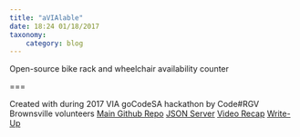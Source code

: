 ```yaml
---
title: "aVIAlable"
date: 18:24 01/18/2017
taxonomy:
    category: blog
---
```


Open-source bike rack and wheelchair availability counter

===

Created with <i class="fa fa-heart" aria-hidden="true"></i> during 2017 VIA goCodeSA hackathon by Code#RGV Brownsville volunteers
[Main Github Repo](https://github.com/codergvbrownsville/bikeRack)
[JSON Server](https://github.com/celgra/json-server)
[Video Recap](https://www.youtube.com/watch?v=cirexoHFb5Y)
[Write-Up](https://therivardreport.com/coders-pull-all-nighter-with-via-to-develop-transit-solutions/)
